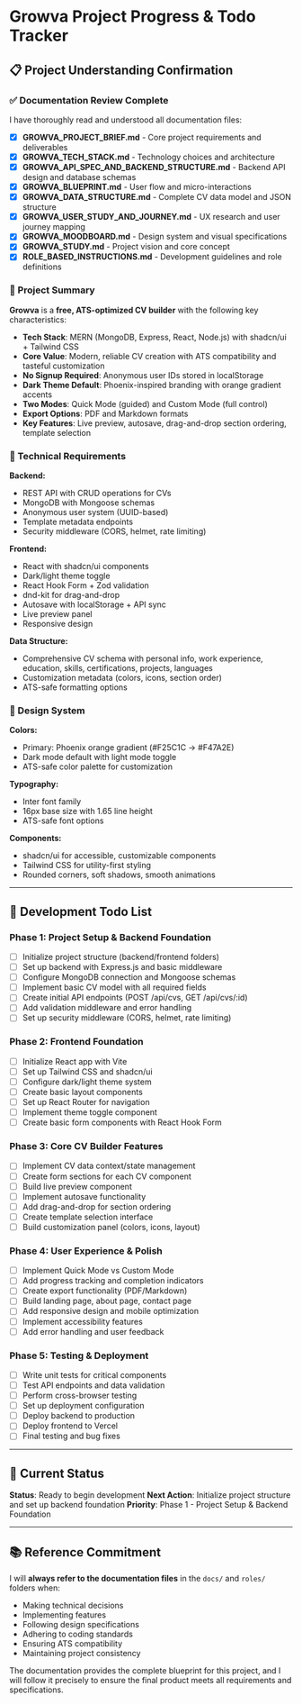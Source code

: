 # Growva Project Progress & Todo Tracker

## 📋 Project Understanding Confirmation

### ✅ Documentation Review Complete

I have thoroughly read and understood all documentation files:

- [x] **GROWVA_PROJECT_BRIEF.md** - Core project requirements and deliverables
- [x] **GROWVA_TECH_STACK.md** - Technology choices and architecture
- [x] **GROWVA_API_SPEC_AND_BACKEND_STRUCTURE.md** - Backend API design and database schemas
- [x] **GROWVA_BLUEPRINT.md** - User flow and micro-interactions
- [x] **GROWVA_DATA_STRUCTURE.md** - Complete CV data model and JSON structure
- [x] **GROWVA_USER_STUDY_AND_JOURNEY.md** - UX research and user journey mapping
- [x] **GROWVA_MOODBOARD.md** - Design system and visual specifications
- [x] **GROWVA_STUDY.md** - Project vision and core concept
- [x] **ROLE_BASED_INSTRUCTIONS.md** - Development guidelines and role definitions

### 🎯 Project Summary

**Growva** is a **free, ATS-optimized CV builder** with the following key characteristics:

- **Tech Stack**: MERN (MongoDB, Express, React, Node.js) with shadcn/ui + Tailwind CSS
- **Core Value**: Modern, reliable CV creation with ATS compatibility and tasteful customization
- **No Signup Required**: Anonymous user IDs stored in localStorage
- **Dark Theme Default**: Phoenix-inspired branding with orange gradient accents
- **Two Modes**: Quick Mode (guided) and Custom Mode (full control)
- **Export Options**: PDF and Markdown formats
- **Key Features**: Live preview, autosave, drag-and-drop section ordering, template selection

### 🔑 Technical Requirements

**Backend:**
- REST API with CRUD operations for CVs
- MongoDB with Mongoose schemas
- Anonymous user system (UUID-based)
- Template metadata endpoints
- Security middleware (CORS, helmet, rate limiting)

**Frontend:**
- React with shadcn/ui components
- Dark/light theme toggle
- React Hook Form + Zod validation
- dnd-kit for drag-and-drop
- Autosave with localStorage + API sync
- Live preview panel
- Responsive design

**Data Structure:**
- Comprehensive CV schema with personal info, work experience, education, skills, certifications, projects, languages
- Customization metadata (colors, icons, section order)
- ATS-safe formatting options

### 🎨 Design System

**Colors:**
- Primary: Phoenix orange gradient (#F25C1C → #F47A2E)
- Dark mode default with light mode toggle
- ATS-safe color palette for customization

**Typography:**
- Inter font family
- 16px base size with 1.65 line height
- ATS-safe font options

**Components:**
- shadcn/ui for accessible, customizable components
- Tailwind CSS for utility-first styling
- Rounded corners, soft shadows, smooth animations

---

## 📝 Development Todo List

### Phase 1: Project Setup & Backend Foundation
- [ ] Initialize project structure (backend/frontend folders)
- [ ] Set up backend with Express.js and basic middleware
- [ ] Configure MongoDB connection and Mongoose schemas
- [ ] Implement basic CV model with all required fields
- [ ] Create initial API endpoints (POST /api/cvs, GET /api/cvs/:id)
- [ ] Add validation middleware and error handling
- [ ] Set up security middleware (CORS, helmet, rate limiting)

### Phase 2: Frontend Foundation
- [ ] Initialize React app with Vite
- [ ] Set up Tailwind CSS and shadcn/ui
- [ ] Configure dark/light theme system
- [ ] Create basic layout components
- [ ] Set up React Router for navigation
- [ ] Implement theme toggle component
- [ ] Create basic form components with React Hook Form

### Phase 3: Core CV Builder Features
- [ ] Implement CV data context/state management
- [ ] Create form sections for each CV component
- [ ] Build live preview component
- [ ] Implement autosave functionality
- [ ] Add drag-and-drop for section ordering
- [ ] Create template selection interface
- [ ] Build customization panel (colors, icons, layout)

### Phase 4: User Experience & Polish
- [ ] Implement Quick Mode vs Custom Mode
- [ ] Add progress tracking and completion indicators
- [ ] Create export functionality (PDF/Markdown)
- [ ] Build landing page, about page, contact page
- [ ] Add responsive design and mobile optimization
- [ ] Implement accessibility features
- [ ] Add error handling and user feedback

### Phase 5: Testing & Deployment
- [ ] Write unit tests for critical components
- [ ] Test API endpoints and data validation
- [ ] Perform cross-browser testing
- [ ] Set up deployment configuration
- [ ] Deploy backend to production
- [ ] Deploy frontend to Vercel
- [ ] Final testing and bug fixes

---

## 🔄 Current Status

**Status**: Ready to begin development
**Next Action**: Initialize project structure and set up backend foundation
**Priority**: Phase 1 - Project Setup & Backend Foundation

---

## 📚 Reference Commitment

I will **always refer to the documentation files** in the `docs/` and `roles/` folders when:
- Making technical decisions
- Implementing features
- Following design specifications
- Adhering to coding standards
- Ensuring ATS compatibility
- Maintaining project consistency

The documentation provides the complete blueprint for this project, and I will follow it precisely to ensure the final product meets all requirements and specifications.

